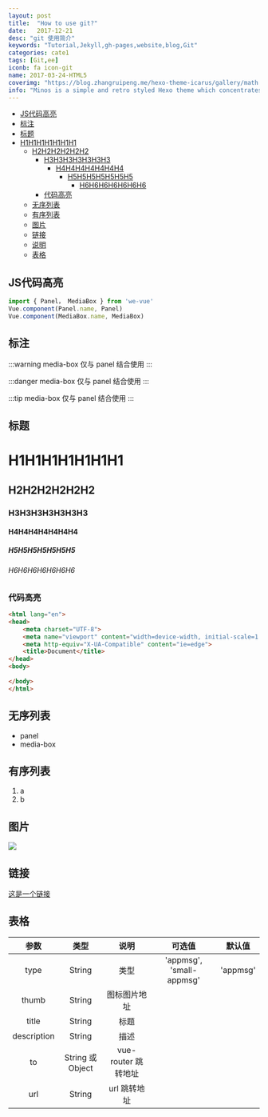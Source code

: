 ```yaml
---
layout: post
title:  "How to use git?"
date:   2017-12-21
desc: "git 使用简介"
keywords: "Tutorial,Jekyll,gh-pages,website,blog,Git"
categories: cate1
tags: [Git,ee]
iconb: fa icon-git
name: 2017-03-24-HTML5
coverimg: "https://blog.zhangruipeng.me/hexo-theme-icarus/gallery/math.jpg"
info: "Minos is a simple and retro styled Hexo theme which concentrates more on your ideas. Minos is very expressive as it has extensive plugin support, colorful code highlighting choices, flexible configurations and out-of-box multi-language support. Meanwhile"
---
```

- [JS代码高亮](#js代码高亮)
- [标注](#标注)
- [标题](#标题)
- [H1H1H1H1H1H1H1](#h1h1h1h1h1h1h1)
    - [H2H2H2H2H2H2](#h2h2h2h2h2h2)
        - [H3H3H3H3H3H3H3](#h3h3h3h3h3h3h3)
            - [H4H4H4H4H4H4H4](#h4h4h4h4h4h4h4)
                - [H5H5H5H5H5H5H5](#h5h5h5h5h5h5h5)
                    - [H6H6H6H6H6H6H6](#h6h6h6h6h6h6h6)
        - [代码高亮](#代码高亮)
    - [无序列表](#无序列表)
    - [有序列表](#有序列表)
    - [图片](#图片)
    - [链接](#链接)
    - [说明](#说明)
    - [表格](#表格)
## JS代码高亮
```js
import { Panel， MediaBox } from 'we-vue'
Vue.component(Panel.name, Panel)
Vue.component(MediaBox.name, MediaBox)
```

## 标注

:::warning
media-box 仅与 panel 结合使用
:::

:::danger
media-box 仅与 panel 结合使用
:::

:::tip
media-box 仅与 panel 结合使用
:::

## 标题
# H1H1H1H1H1H1H1
## H2H2H2H2H2H2
### H3H3H3H3H3H3H3
#### H4H4H4H4H4H4H4
##### H5H5H5H5H5H5H5
###### H6H6H6H6H6H6H6

### 代码高亮

```html
<html lang="en">
<head>
    <meta charset="UTF-8">
    <meta name="viewport" content="width=device-width, initial-scale=1.0">
    <meta http-equiv="X-UA-Compatible" content="ie=edge">
    <title>Document</title>
</head>
<body>
    
</body>
</html>
```


## 无序列表

- panel
- media-box

## 有序列表

1. a
2. b

## 图片

![](http://ww1.sinaimg.cn/large/88b26e1cgy1frpr39hxhnj20sg0lctha.jpg)

## 链接
[这是一个链接](http://ww1.sinaimg.cn/large/88b26e1cgy1frpr39hxhnj20sg0lctha.jpg)

## 表格
|   参数   |   类型    |   说明   | 可选值  |  默认值  |
| :----: | :-----: | :----: | :--: | :---: |
| type  | String  |  类型   |  'appmsg', 'small-appmsg'    |   'appmsg'     |
| thumb  | String  |  图标图片地址   |      |        |
| title  | String  |  标题   |      |        |
| description  | String  |  描述   |      |        |
| to  | String 或 Object  |  vue-router 跳转地址   |      |        |
| url  | String  |  url 跳转地址   |      |        |

